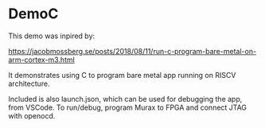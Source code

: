 # DemoC

This demo was inpired by:

https://jacobmossberg.se/posts/2018/08/11/run-c-program-bare-metal-on-arm-cortex-m3.html

It demonstrates using C to program bare metal app running on RISCV architecture.

Included is also launch.json, which can be used for debugging the app, from VSCode. To run/debug, program Murax to FPGA and connect JTAG with openocd.

